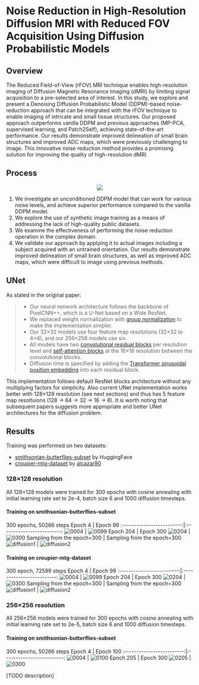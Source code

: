 # Noise Reduction in High-Resolution Diffusion MRI with Reduced FOV Acquisition Using Diffusion Probabilistic Models

## Overview
The Reduced Field-of-View (rFOV) MRI technique enables high-resolution imaging of Diffusion Magnetic Resonance Imaging (dMRI) by limiting signal acquisition to a pre-selected area of interest. In this study, we explore and present a Denoising Diffusion Probabilistic Model
(DDPM)-based noise-reduction approach that can be integrated with the rFOV technique to enable imaging of intricate and small tissue structures. Our proposed approach outperforms vanilla DDPM and previous approaches (MP-PCA, supervised learning, and Patch2Self), achieving state-of-the-art performance. Our results demonstrate improved delineation
of small brain structures and improved ADC maps, which were previously challenging to image. This innovative noise reduction method provides a promising solution for improving the quality of high-resolution dMRI.

## Process
<p align="center">
  <img src="https://i.ibb.co/TM5py0B/Fig1.png" />
</p>

1. We investigate an unconditioned DDPM model that can work for various
noise levels, and achieve superior performance compared to the vanilla
DDPM model.
2. We explore the use of synthetic image training as a means of addressing the
lack of high-quality public datasets.
3. We examine the effectiveness of performing the noise reduction operation in
the complex domain.
4. We validate our approach by applying it to actual images including a subject
acquired with an untrained orientation. Our results demonstrate improved
delineation of small brain structures, as well as improved ADC maps, which
were difficult to image using previous methods.



## UNet

As stated in the original paper:
> * Our neural network architecture follows the backbone of PixelCNN++, which is a U-Net based on a Wide ResNet. 
> * We replaced weight normalization with [group normalization](https://github.com/mattroz/diffusion-ddpm/blob/main/src/model/layers.py#L36) to make the implementation simpler. 
> * Our 32×32 models use four feature map resolutions (32×32 to 4×4), and our 256×256 models use six.  
> * All models have two [convolutional residual blocks](https://github.com/mattroz/diffusion-ddpm/blob/00de3c830f3765a347fc5efe2e3fc21d6f597104/src/model/layers.py#L305) per resolution level and [self-attention blocks](https://github.com/mattroz/diffusion-ddpm/blob/00de3c830f3765a347fc5efe2e3fc21d6f597104/src/model/layers.py#L124) at the 16×16 resolution between the convolutional blocks. 
> * Diffusion time is specified by adding the [Transformer sinusoidal position embedding](https://github.com/mattroz/diffusion-ddpm/blob/00de3c830f3765a347fc5efe2e3fc21d6f597104/src/model/layers.py#L6) into each residual block.

This implementation follows default ResNet blocks architecture without any multiplying factors for simplicity. Also current UNet implementation works better with 128×128 resolution (see next sections) and thus has 5 feature map resoltuions (128 &rarr; 64 &rarr; 32 &rarr; 16 &rarr; 8).
It is worth noting that subsequent papers suggests more appropriate and better UNet architectures for the diffusion problem.

## Results

Training was performed on two datasets:
* [smithsonian-butterflies-subset](https://huggingface.co/datasets/huggan/smithsonian_butterflies_subset) by HuggingFace
* [croupier-mtg-dataset](https://huggingface.co/datasets/alkzar90/croupier-mtg-dataset) by [alcazar90](https://github.com/alcazar90/croupier-mtg-dataset)

### 128×128 resolution
All 128×128 models were trained for 300 epochs with cosine annealing with initial learning rate set to 2e-4, batch size 6 and 1000 diffusion timesteps. 
#### Training on smithsonian-butterflies-subset
300 epochs, 50266 steps
Epoch 4             |  Epoch 99
:-------------------------:|:-------------------------:
![0004](https://user-images.githubusercontent.com/8377365/189268993-97f7b8be-4ab0-4cc9-af46-87582bfad1b4.png)  |  ![0099](https://user-images.githubusercontent.com/8377365/189269009-49ee9a26-7c63-4bdf-b4d1-79d1e034cc12.png)
Epoch 204             |  Epoch 300
![0204](https://user-images.githubusercontent.com/8377365/189269020-c37756b6-0518-4b90-8d28-64d40eaedc0e.png)  |   ![0300](https://user-images.githubusercontent.com/8377365/189269042-19ac4e36-92c7-4141-b43a-d1b405ad108e.png)
Sampling from the epoch=300 | Sampling from the epoch=300
![diffusion1](https://user-images.githubusercontent.com/8377365/189269282-82b13b7b-eb6b-4746-8a63-6c6b06f40ebc.gif)  |   ![diffusion2](https://user-images.githubusercontent.com/8377365/189269404-59f205c5-95ff-4b4e-9447-e68409f61f9e.gif)

#### Training on croupier-mtg-dataset
300 epoch, 72599 steps
Epoch 4             |  Epoch 99
:-------------------------:|:-------------------------:
![0004](https://user-images.githubusercontent.com/8377365/189183793-c3da77ab-f306-4a94-bd5e-df500bfe3465.png)  |  ![0099](https://user-images.githubusercontent.com/8377365/189183825-37028de4-030b-4471-88e8-2d17094cec8a.png)
Epoch 204             |  Epoch 300
![0204](https://user-images.githubusercontent.com/8377365/189183859-d70a572f-1027-4af5-948b-057c042ab508.png)  |  ![0300](https://user-images.githubusercontent.com/8377365/189183877-63a705da-1489-497f-9d8a-c8be9bdf0bdf.png)
Sampling from the epoch=300 | Sampling from the epoch=300
![diffusion1](https://user-images.githubusercontent.com/8377365/189268712-2cb1fd0c-b566-4058-893b-cbba2d949eb2.gif)   |   ![diffusion2](https://user-images.githubusercontent.com/8377365/189268713-da20e5fc-9ce5-45ce-977c-d6e1db35e090.gif)

### 256×256 resolution
All 256×256 models were trained for 300 epochs with cosine annealing with initial learning rate set to 2e-5, batch size 6 and 1000 diffusion timesteps.
#### Training on smithsonian-butterflies-subset
300 epochs, 50266 steps
Epoch 4             |  Epoch 100
:-------------------------:|:-------------------------:
![0004](https://user-images.githubusercontent.com/8377365/189496165-84d677b0-8b13-4eb1-a6d6-09879db11fc1.png)  |  ![0100](https://user-images.githubusercontent.com/8377365/189496166-286aedb5-7b5e-4317-9cab-cd0cf94487b3.png)
Epoch 205           |  Epoch 300
![0205](https://user-images.githubusercontent.com/8377365/189496168-58933a78-f276-4d6b-8ee3-8a5d94db7b9d.png)  |  ![0300](https://user-images.githubusercontent.com/8377365/189496174-2bfc2d75-6e0e-493b-ab8f-215c25a5175a.png)

[TODO description]
